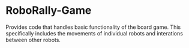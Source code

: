# RoboRally-Game
Provides code that handles basic functionality of the board game. This specifically includes the movements of individual robots and interations between other robots. 
